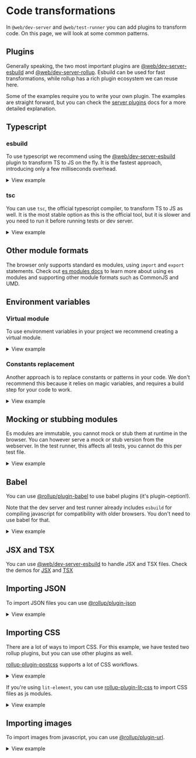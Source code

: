 # Code transformations

In `@web/dev-server` and `@web/test-runner` you can add plugins to transform code. On this page, we will look at some common patterns.

## Plugins

Generally speaking, the two most important plugins are [@web/dev-server-esbuild](https://github.com/modernweb-dev/web/tree/master/packages/test-runner-server) and [@web/dev-server-rollup](https://github.com/modernweb-dev/web/tree/master/packages/dev-server-rollup). Esbuild can be used for fast transformations, while rollup has a rich plugin ecosystem we can reuse here.

Some of the examples require you to write your own plugin. The examples are straight forward, but you can check the [server plugins](http://github.com/modernweb-dev/web/tree/master/packages/test-runner/docs/server-plugins.md) docs for a more detailed explanation.

## Typescript

### esbuild

To use typescript we recommend using the [@web/dev-server-esbuild](https://github.com/modernweb-dev/web/tree/master/packages/test-runner-server) plugin to transform TS to JS on the fly. It is the fastest approach, introducing only a few milliseconds overhead.

<details>

<summary>View example</summary>

Note that `esbuild` doesn't do any type checking, you can run `tsc` as a separate step for linting your types only.

See [this project](https://github.com/modernweb-dev/web/tree/master/demo/projects/lit-element-ts) for an example setup.

```js
const { esbuildPlugin } = require('@web/dev-server-esbuild');

module.exports = {
  plugins: [esbuildPlugin({ ts: true })],
};
```

</details>

### tsc

You can use `tsc`, the official typescript compiler, to transform TS to JS as well. It is the most stable option as this is the official tool, but it is slower and you need to run it before running tests or dev server.

<details>

<summary>View example</summary>

If you rely on the specific behavior of `tsc`, for example when using some of the advanced options in the `tsconfig`, this is a good option.

See [this project](https://github.com/modernweb-dev/web/tree/master/demo/projects/lit-element-tsc) for an example setup.

</details>

## Other module formats

The browser only supports standard es modules, using `import` and `export` statements. Check out [es modules docs](https://github.com/modernweb-dev/web/tree/master/packages/dev-server-core/docs/es-modules.md) to learn more about using es modules and supporting other module formats such as CommonJS and UMD.

## Environment variables

### Virtual module

To use environment variables in your project we recommend creating a virtual module.

<details>

<summary>View example</summary>

Import the environment module in your code. Make sure it is a browser compatible import path:

```js
import { version } from '../environment.js';

console.log(`The current version is: ${version}`);
```

Add a plugin to serve the contents of this environment:

```js
const packageJson = require('./package.json');

module.exports = {
  plugins: [
    {
      name: 'env-vars',
      serve(context) {
        if (context.path === '/environment.js') {
          return `export default { version: "${packageJson.version}" }`;
        }
      },
    },
  ],
};
```

</details>

### Constants replacement

Another approach is to replace constants or patterns in your code. We don't recommend this because it relies on magic variables, and requires a build step for your code to work.

<details>

<summary>View example</summary>

You can use the [@rollup/plugin-replace](https://www.npmjs.com/package/@rollup/plugin-replace) for replacing environment variables in your code. Make sure to add an `include` pattern to avoid processing files unnecessarily.

```js
const replace = require('@rollup/plugin-replace');
const { rollupAdapter } = require('@web/dev-server-rollup');

module.exports = {
  plugins: [rollupAdapter(replace({ include: ['src/**/*.js'], __environment__: '"development"' }))],
};
```

</details>

## Mocking or stubbing modules

Es modules are immutable, you cannot mock or stub them at runtime in the browser. You can however serve a mock or stub version from the webserver. In the test runner, this affects all tests, you cannot do this per test file.

<details>
<summary>View example</summary>

```js
module.exports = {
  plugins: [
    {
      name: 'stub-package',
      serve(context) {
        if (context.path === '/node_modules/some-package/index.js') {
          return `
export default doFoo() {
  console.log("stubbing foo");
}

export default doBar() {
  console.log("stubbing bar");
}`;
        }
      },
    },
  ],
};
```

</details>

## Babel

You can use [@rollup/plugin-babel](https://www.npmjs.com/package/@rollup/plugin-babel) to use babel plugins (it's plugin-ception!).

Note that the dev server and test runner already includes `esbuild` for compiling javascript for compatibility with older browsers. You don't need to use babel for that.

<details>
<summary>View example</summary>

```js
const babel = require('@rollup/plugin-babel');
const { rollupAdapter } = require('@web/dev-server-rollup');

module.exports = {
  plugins: [rollupAdapter(babel({ include: ['src/**/*.js'], plugins: ['babel-plugin-foo'] }))],
};
```

</details>

## JSX and TSX

You can use [@web/dev-server-esbuild](https://github.com/modernweb-dev/web/tree/master/packages/test-runner-server) to handle JSX and TSX files. Check the demos for [JSX](https://github.com/modernweb-dev/web/tree/master/demo/projects/preact-jsx) and [TSX](https://github.com/modernweb-dev/web/tree/master/demo/projects/preact-tsx)

## Importing JSON

To import JSON files you can use [@rollup/plugin-json](https://www.npmjs.com/package/@rollup/plugin-json)

<details>
<summary>View example</summary>

In addition to installing the rollup plugin, we need to tell the dev server to serve json files as js modules:

```js
const json = require('@rollup/plugin-json');
const { rollupAdapter } = require('@web/dev-server-rollup');

module.exports = {
  plugins: [
    {
      name: 'json-mime-type',
      resolveMimeType(context) {
        if (context.path.endsWith('.json')) {
          return 'js';
        }
      },
    },
    rollupAdapter(json({})),
  ],
};
```

</details>

## Importing CSS

There are a lot of ways to import CSS. For this example, we have tested two rollup plugins, but you can use other plugins as well.

[rollup-plugin-postcss](https://github.com/egoist/rollup-plugin-postcss) supports a lot of CSS workflows.

<details>

<summary>View example</summary>

```js
/* eslint-disable */
const postcss = require('rollup-plugin-postcss');
const { rollupAdapter } = require('@web/dev-server-rollup');

module.exports = {
  // in a monorepo you need to adjust the rootdir of the web server
  // postcss injects a module which needs to be reachable from the browser
  // rootDir: '../..',
  plugins: [
    {
      name: 'serve-css',
      // you need to tell the web server you intend to serve .module.css files as
      // javascript modules
      resolveMimeType(context) {
        if (context.path.endsWith('.module.css')) {
          return 'js';
        }
      },
    },
    rollupAdapter(postcss({ modules: true })),
  ],
};
```

</details>

If you're using `lit-element`, you can use [rollup-plugin-lit-css](https://www.npmjs.com/package/rollup-plugin-lit-css) to import CSS files as js modules.

<details>
<summary>View example</summary>

```js
/* eslint-disable */
const litcss = require('rollup-plugin-lit-css');
const { rollupAdapter } = require('@web/dev-server-rollup');

module.exports = {
  plugins: [
    {
      name: 'serve-css',
      // you need to tell the web server you intend to serve .css files as
      // javascript modules
      resolveMimeType(context) {
        if (context.path.endsWith('.css')) {
          return 'js';
        }
      },
    },
    rollupAdapter(litcss({})),
  ],
};
```

</details>

## Importing images

To import images from javascript, you can use [@rollup/plugin-url](https://www.npmjs.com/package/@rollup/plugin-url).

<details>

<summary>View example</summary>

Make sure not to use the `limit` option, as this causes the plugin to emit files in a way that `@web/dev-server-rollup` does not support.

```js
/* eslint-disable */
const url = require('rollup-plugin-url');
const { rollupAdapter } = require('@web/dev-server-rollup');

module.exports = {
  plugins: [
    {
      name: 'serve-assets',
      // you need to tell the web server which files you want to serve as JS module
      // in this example we're taking everything in the /assts directory
      resolveMimeType(context) {
        if (context.path.startsWith('/assets/')) {
          return 'js';
        }
      },
    },
    rollupAdapter(url()),
  ],
};
```

</details>
